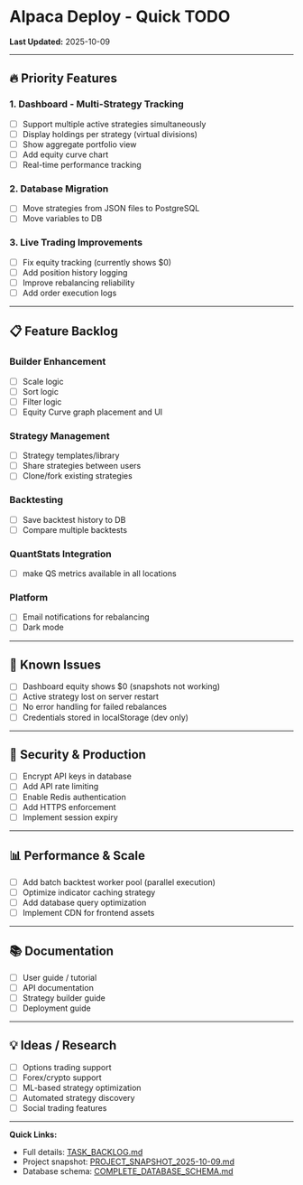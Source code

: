 # Alpaca Deploy - Quick TODO

**Last Updated:** 2025-10-09

---

## 🔥 Priority Features

### 1. Dashboard - Multi-Strategy Tracking
- [ ] Support multiple active strategies simultaneously
- [ ] Display holdings per strategy (virtual divisions)
- [ ] Show aggregate portfolio view
- [ ] Add equity curve chart
- [ ] Real-time performance tracking

### 2. Database Migration
- [ ] Move strategies from JSON files to PostgreSQL
- [ ] Move variables to DB

### 3. Live Trading Improvements
- [ ] Fix equity tracking (currently shows $0)
- [ ] Add position history logging
- [ ] Improve rebalancing reliability
- [ ] Add order execution logs

---

## 📋 Feature Backlog

### Builder Enhancement
- [ ] Scale logic
- [ ] Sort logic
- [ ] Filter logic
- [ ] Equity Curve graph placement and UI

### Strategy Management
- [ ] Strategy templates/library
- [ ] Share strategies between users
- [ ] Clone/fork existing strategies

### Backtesting
- [ ] Save backtest history to DB
- [ ] Compare multiple backtests

### QuantStats Integration
- [ ] make QS metrics available in all locations

### Platform
- [ ] Email notifications for rebalancing
- [ ] Dark mode

---

## 🐛 Known Issues

- [ ] Dashboard equity shows $0 (snapshots not working)
- [ ] Active strategy lost on server restart
- [ ] No error handling for failed rebalances
- [ ] Credentials stored in localStorage (dev only)

---

## 🔐 Security & Production

- [ ] Encrypt API keys in database
- [ ] Add API rate limiting
- [ ] Enable Redis authentication
- [ ] Add HTTPS enforcement
- [ ] Implement session expiry

---

## 📊 Performance & Scale

- [ ] Add batch backtest worker pool (parallel execution)
- [ ] Optimize indicator caching strategy
- [ ] Add database query optimization
- [ ] Implement CDN for frontend assets

---

## 📚 Documentation

- [ ] User guide / tutorial
- [ ] API documentation
- [ ] Strategy builder guide
- [ ] Deployment guide

---

## 💡 Ideas / Research

- [ ] Options trading support
- [ ] Forex/crypto support
- [ ] ML-based strategy optimization
- [ ] Automated strategy discovery
- [ ] Social trading features

---

**Quick Links:**
- Full details: [TASK_BACKLOG.md](./TASK_BACKLOG.md)
- Project snapshot: [PROJECT_SNAPSHOT_2025-10-09.md](./PROJECT_SNAPSHOT_2025-10-09.md)
- Database schema: [COMPLETE_DATABASE_SCHEMA.md](./COMPLETE_DATABASE_SCHEMA.md)
